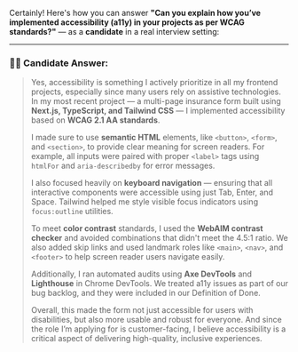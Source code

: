 Certainly! Here's how you can answer **"Can you explain how you’ve implemented accessibility (a11y) in your projects as per WCAG standards?"** — as a **candidate** in a real interview setting:

---

### 🧑‍💼 **Candidate Answer:**

> Yes, accessibility is something I actively prioritize in all my frontend projects, especially since many users rely on assistive technologies. In my most recent project — a multi-page insurance form built using **Next.js, TypeScript, and Tailwind CSS** — I implemented accessibility based on **WCAG 2.1 AA standards**.
>
> I made sure to use **semantic HTML** elements, like `<button>`, `<form>`, and `<section>`, to provide clear meaning for screen readers. For example, all inputs were paired with proper `<label>` tags using `htmlFor` and `aria-describedby` for error messages.
>
> I also focused heavily on **keyboard navigation** — ensuring that all interactive components were accessible using just Tab, Enter, and Space. Tailwind helped me style visible focus indicators using `focus:outline` utilities.
>
> To meet **color contrast** standards, I used the **WebAIM contrast checker** and avoided combinations that didn't meet the 4.5:1 ratio. We also added skip links and used landmark roles like `<main>`, `<nav>`, and `<footer>` to help screen reader users navigate easily.
>
> Additionally, I ran automated audits using **Axe DevTools** and **Lighthouse** in Chrome DevTools. We treated a11y issues as part of our bug backlog, and they were included in our Definition of Done.
>
> Overall, this made the form not just accessible for users with disabilities, but also more usable and robust for everyone. And since the role I’m applying for is customer-facing, I believe accessibility is a critical aspect of delivering high-quality, inclusive experiences.

